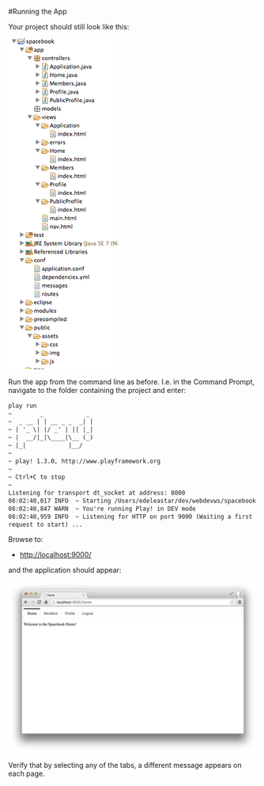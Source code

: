 #Running the App

Your project should still look like this:

![](img/00.png)

Run the app from the command line as before. I.e. in the Command Prompt, navigate to the folder containing the project and enter:

~~~
play run
~        _            _ 
~  _ __ | | __ _ _  _| |
~ | '_ \| |/ _' | || |_|
~ |  __/|_|\____|\__ (_)
~ |_|            |__/   
~
~ play! 1.3.0, http://www.playframework.org
~
~ Ctrl+C to stop
~ 
Listening for transport dt_socket at address: 8000
08:02:40,017 INFO  ~ Starting /Users/edeleastar/dev/webdevws/spacebook
08:02:40,847 WARN  ~ You're running Play! in DEV mode
08:02:40,959 INFO  ~ Listening for HTTP on port 9000 (Waiting a first request to start) ...
~~~

Browse to: 

- <http://localhost:9000/> 

and the application should appear:

![](img/04.png)

Verify that by selecting any of the tabs, a different message appears on each page. 


